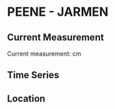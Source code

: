 # PEENE - JARMEN

## Current Measurement

Current measurement: <Value topic="rivers/pegel-online/PEENE/JARMEN/measurementValue"/> cm

## Time Series

<TimeSeries topic="rivers/pegel-online/PEENE/JARMEN/measurementValue" period="week" />

## Location

<WorldMap>
  <Marker lat="53.92875185210584" lon="13.342282249314387" labelTopic="rivers/pegel-online/PEENE/JARMEN/measurementValue" />
</WorldMap>
